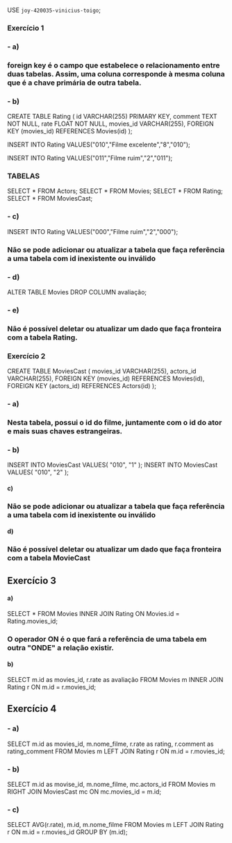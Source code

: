 USE `joy-420035-vinicius-toigo`;

### Exercício 1 

### - a) 

### foreign key é o campo que estabelece o relacionamento entre duas tabelas. Assim, uma coluna corresponde à mesma coluna que é a chave primária de outra tabela.

### - b) 

CREATE TABLE Rating (
		id VARCHAR(255) PRIMARY KEY,
    comment TEXT NOT NULL,
		rate FLOAT NOT NULL,
    movies_id VARCHAR(255),
    FOREIGN KEY (movies_id) REFERENCES Movies(id)
);

INSERT INTO Rating VALUES("010","Filme excelente","8","010");

INSERT INTO Rating VALUES("011","Filme ruim","2","011");

### TABELAS
SELECT * FROM Actors;
SELECT * FROM Movies;
SELECT * FROM Rating;
SELECT * FROM MoviesCast;

### - c) 

INSERT INTO Rating VALUES("000","Filme ruim","2","000");

### Não se pode adicionar ou atualizar a tabela que faça referência a uma tabela com id inexistente ou inválido

### - d) 

ALTER TABLE Movies DROP COLUMN avaliação;

### - e)   

### Não é possível deletar ou atualizar um dado que faça fronteira com a tabela Rating.

### Exercício 2

CREATE TABLE MoviesCast (
		movies_id VARCHAR(255),
		actors_id VARCHAR(255),
    FOREIGN KEY (movies_id) REFERENCES Movies(id),
    FOREIGN KEY (actors_id) REFERENCES Actors(id)
);

### - a) 

### Nesta tabela, possui o id do filme, juntamente com o id do ator e mais suas chaves estrangeiras.

### - b)

INSERT INTO MoviesCast 
VALUES(
	"010",
    "1"
);
INSERT INTO MoviesCast 
VALUES(
	"010",
    "2"
);

#### c)

### Não se pode adicionar ou atualizar a tabela que faça referência a uma tabela com id inexistente ou inválido

#### d)

### Não é possível deletar ou atualizar um dado que faça fronteira com a tabela MovieCast

## Exercício 3

#### a)

SELECT * FROM Movies 
INNER JOIN Rating ON Movies.id = Rating.movies_id;

### O operador ON é o que fará a referência de uma tabela em outra "ONDE" a relação existir.

#### b) 

SELECT m.id as movies_id, r.rate as avaliação FROM Movies m
INNER JOIN Rating r ON m.id = r.movies_id;

## Exercício 4

### - a)

SELECT m.id as movies_id, m.nome_filme, r.rate as rating, r.comment as rating_comment
FROM Movies m
LEFT JOIN Rating r ON m.id = r.movies_id;

### - b) 

SELECT m.id as movise_id, m.nome_filme, mc.actors_id FROM Movies m
RIGHT JOIN MoviesCast mc ON mc.movies_id = m.id;

### - c) 

SELECT AVG(r.rate), m.id, m.nome_filme FROM Movies m
LEFT JOIN Rating r ON m.id = r.movies_id
GROUP BY (m.id);